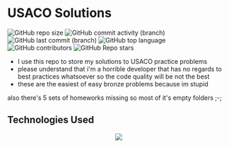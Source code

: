 # USACO Solutions

![GitHub repo size](https://img.shields.io/github/repo-size/Ray0716/usaco-solutions?style=for-the-badge&logo=github&logoColor=white&color=teal)
![GitHub commit activity (branch)](https://img.shields.io/github/commit-activity/t/Ray0716/usaco-solutions?style=for-the-badge&logo=git&logoColor=white&color=orange)
![GitHub last commit (branch)](https://img.shields.io/github/last-commit/Ray0716/usaco-solutions/master?style=for-the-badge&logo=commit&logoColor=white)
![GitHub top language](https://img.shields.io/github/languages/top/Ray0716/usaco-solutions?style=for-the-badge&logo=python&logoColor=white)
![GitHub contributors](https://img.shields.io/github/contributors/Ray0716/usaco-solutions?style=for-the-badge&color=red)
![GitHub Repo stars](https://img.shields.io/github/stars/Ray0716/usaco-solutions?style=for-the-badge)


* I use this repo to store my solutions to USACO practice problems 
* please understand that i'm a horrible developer that has no regards to best practices whatsoever so the code quality will be not the best
* these are the easiest of easy bronze problems because im stupid

also there's 5 sets of homeworks missing so most of it's empty folders  ;-;




## Technologies Used

<p align="center">
  <a href="https://skillicons.dev">
    <img src="https://skillicons.dev/icons?i=py,vscode,stackoverflow,git,github,md," />
  </a>
</p>
